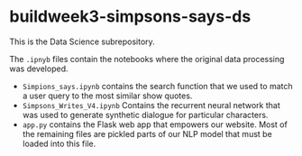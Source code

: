 # buildweek3-simpsons-says-ds
This is the Data Science subrepository.

The `.ipnyb` files contain the notebooks where the original data processing was developed. 

* `Simpions_says.ipynb` contains the search function that we used to match a user query to the most similar show quotes.
* `Simpsons_Writes_V4.ipynb` Contains the recurrent neural network that was used to generate synthetic dialogue for particular characters.
* `app.py` contains the Flask web app that empowers our website.  Most of the remaining files are pickled parts of our NLP model that must be loaded into this file.